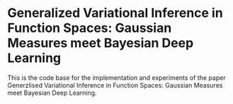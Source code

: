 # Generalized Variational Inference in Function Spaces: Gaussian Measures meet Bayesian Deep Learning

This is the code base for the implementation and experiments of the paper Generzlised Variational Inference in Function Spaces:
Gaussian Measures meet Bayesian Deep Learning. 



